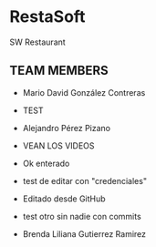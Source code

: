# RestaSoft
SW Restaurant 


## TEAM MEMBERS

* Mario David González Contreras 
* TEST

* Alejandro Pérez Pizano
* VEAN LOS VIDEOS
* Ok enterado

* test de editar con "credenciales"
* Editado desde GitHub
* test otro sin nadie con commits
* Brenda Liliana Gutierrez Ramirez
